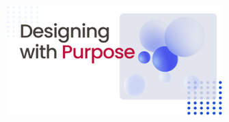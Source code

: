 ![hero-svg](_static/assets/hero.svg "designing-with-purpose-banner")
<!---
## Design Ops Case Studies

(cards-clicable)=
::::{grid} 2
:gutter: 4

:::{grid-item-card}  
:link: abds.html
Design System
^^^
![autobahn-logo](_static/assets/autobahn-logo.svg "autobahn-logo")
+++
Cyber security Management SaaS.
:::
:::{grid-item-card}  
:link: ab-ops.html
Design Team Operations
^^^
![autobahn-logo](_static/assets/autobahn-logo.svg "autobahn-logo")
+++
Cyber security Management SaaS.
::::

---

## Product Design Case studies

(cards-clicable)=
::::{grid} 2
:gutter: 4

:::{grid-item-card}  
:link: asteroidos.html
Usability, User Experience & Product Design
^^^
![asteroidos-logo](_static/assets/asteroidos-logo.svg "asteroidos-logo")
+++
Smartwach Operating System.
:::
:::{grid-item-card}  
:link: viffie.html
Research, User Experience & Product Design
^^^
![viffie-logo](_static/assets/viffie-logo.svg "viffie-logo")
+++
Remote work &  productivity tool.
:::
::::

---

## Data Analytics Case Studies

(cards-clicable)=
::::{grid} 2
:gutter: 4

:::{grid-item-card}  
:link: influenza.html
Data Research, Analysis & Visualization 
^^^
![influenza-logo](_static/assets/influenza-logo.svg "influenza-logo")
+++
Data Analysis to predict medical staff allocation.
:::
:::{grid-item-card}  
:link: instacart.html   
E-commerce Business Analysis & Visualization
^^^
![instacart-logo](_static/assets/instacart-logo.svg "instacart-logo")
+++
instacart dataset analysis for sales & marketing.
:::
::::

--!>

